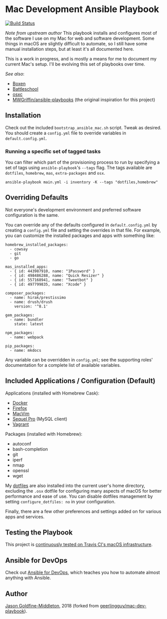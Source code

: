 # Mac Development Ansible Playbook

[![Build Status](https://travis-ci.org/jrgoldfinemiddleton/mac-dev-playbook.svg?branch=master)](https://travis-ci.org/jrgoldfinemiddleton/mac-dev-playbook)

*Note from upstream author*
This playbook installs and configures most of the software I use on my Mac for web and software development. Some things in macOS are slightly difficult to automate, so I still have some manual installation steps, but at least it's all documented here.

This is a work in progress, and is mostly a means for me to document my current Mac's setup. I'll be evolving this set of playbooks over time.

*See also*:

  - [Boxen](https://github.com/boxen)
  - [Battleschool](http://spencer.gibb.us/blog/2014/02/03/introducing-battleschool)
  - [osxc](https://github.com/osxc)
  - [MWGriffin/ansible-playbooks](https://github.com/MWGriffin/ansible-playbooks) (the original inspiration for this project)

## Installation

Check out the included `bootstrap_ansible_mac.sh` script.  Tweak as desired.  You should create a `config.yml` file to override variables in `default.config.yml`.

### Running a specific set of tagged tasks

You can filter which part of the provisioning process to run by specifying a set of tags using `ansible-playbook`'s `--tags` flag. The tags available are `dotfiles`, `homebrew`, `mas`, `extra-packages` and `osx`.

    ansible-playbook main.yml -i inventory -K --tags "dotfiles,homebrew"

## Overriding Defaults

Not everyone's development environment and preferred software configuration is the same.

You can override any of the defaults configured in `default.config.yml` by creating a `config.yml` file and setting the overrides in that file. For example, you can customize the installed packages and apps with something like:

    homebrew_installed_packages:
      - cowsay
      - git
      - go

    mas_installed_apps:
      - { id: 443987910, name: "1Password" }
      - { id: 498486288, name: "Quick Resizer" }
      - { id: 557168941, name: "Tweetbot" }
      - { id: 497799835, name: "Xcode" }

    composer_packages:
      - name: hirak/prestissimo
      - name: drush/drush
        version: '^8.1'

    gem_packages:
      - name: bundler
        state: latest

    npm_packages:
      - name: webpack

    pip_packages:
      - name: mkdocs

Any variable can be overridden in `config.yml`; see the supporting roles' documentation for a complete list of available variables.

## Included Applications / Configuration (Default)

Applications (installed with Homebrew Cask):

  - [Docker](https://www.docker.com/)
  - [Firefox](https://www.mozilla.org/en-US/firefox/new/)
  - [MacVim](http://macvim-dev.github.io/macvim/)
  - [Sequel Pro](https://www.sequelpro.com/) (MySQL client)
  - [Vagrant](https://www.vagrantup.com/)

Packages (installed with Homebrew):

  - autoconf
  - bash-completion
  - git
  - iperf
  - nmap
  - openssl
  - wget

My [dotfiles](https://github.com/jrgoldfinemiddleton/dotfiles) are also installed into the current user's home directory, excluding the `.osx` dotfile for configuring many aspects of macOS for better performance and ease of use. You can disable dotfiles management by setting `configure_dotfiles: no` in your configuration.

Finally, there are a few other preferences and settings added on for various apps and services.

## Testing the Playbook

This project is [continuously tested on Travis CI's macOS infrastructure](https://travis-ci.org/jrgoldfinemiddleton/mac-dev-playbook).

## Ansible for DevOps

Check out [Ansible for DevOps](https://www.ansiblefordevops.com/), which teaches you how to automate almost anything with Ansible.

## Author

[Jason Goldfine-Middleton](https://github.com/jrgoldfinemiddleton), 2018 (forked from [geerlingguy/mac-dev-playbook](https://github.com/geerlingguy/mac-dev-playbook)).

